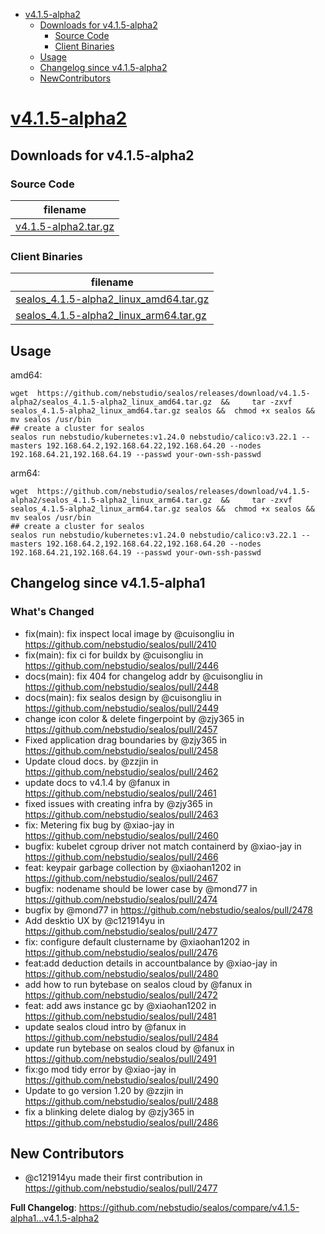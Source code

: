 - [v4.1.5-alpha2](#v415-alpha2httpsgithubcomnebstudiosealosreleasestagv415-alpha2)
  - [Downloads for v4.1.5-alpha2](#downloads-for-v415-alpha2)
    - [Source Code](#source-code)
    - [Client Binaries](#client-binaries)
  - [Usage](#usage)
  - [Changelog since v4.1.5-alpha2](#changelog-since-)
  - [NewContributors](#new-contributors)


# [v4.1.5-alpha2](https://github.com/nebstudio/sealos/releases/tag/v4.1.5-alpha2)

## Downloads for v4.1.5-alpha2


### Source Code

filename |
-------- |
[v4.1.5-alpha2.tar.gz](https://github.com/nebstudio/sealos/archive/refs/tags/v4.1.5-alpha2.tar.gz) |

### Client Binaries

filename |
-------- |
[sealos_4.1.5-alpha2_linux_amd64.tar.gz](https://github.com/nebstudio/sealos/releases/download/v4.1.5-alpha2/sealos_4.1.5-alpha2_linux_amd64.tar.gz) |
[sealos_4.1.5-alpha2_linux_arm64.tar.gz](https://github.com/nebstudio/sealos/releases/download/v4.1.5-alpha2/sealos_4.1.5-alpha2_linux_arm64.tar.gz) |

## Usage

amd64:

```shell
wget  https://github.com/nebstudio/sealos/releases/download/v4.1.5-alpha2/sealos_4.1.5-alpha2_linux_amd64.tar.gz  &&     tar -zxvf sealos_4.1.5-alpha2_linux_amd64.tar.gz sealos &&  chmod +x sealos && mv sealos /usr/bin
## create a cluster for sealos
sealos run nebstudio/kubernetes:v1.24.0 nebstudio/calico:v3.22.1 --masters 192.168.64.2,192.168.64.22,192.168.64.20 --nodes 192.168.64.21,192.168.64.19 --passwd your-own-ssh-passwd
```

arm64:

```shell
wget  https://github.com/nebstudio/sealos/releases/download/v4.1.5-alpha2/sealos_4.1.5-alpha2_linux_arm64.tar.gz  &&     tar -zxvf sealos_4.1.5-alpha2_linux_arm64.tar.gz sealos &&  chmod +x sealos && mv sealos /usr/bin
## create a cluster for sealos
sealos run nebstudio/kubernetes:v1.24.0 nebstudio/calico:v3.22.1 --masters 192.168.64.2,192.168.64.22,192.168.64.20 --nodes 192.168.64.21,192.168.64.19 --passwd your-own-ssh-passwd
```


## Changelog since v4.1.5-alpha1

### What's Changed
* fix(main): fix inspect local image by @cuisongliu in https://github.com/nebstudio/sealos/pull/2410
* fix(main): fix ci for buildx by @cuisongliu in https://github.com/nebstudio/sealos/pull/2446
* docs(main): fix 404 for changelog addr by @cuisongliu in https://github.com/nebstudio/sealos/pull/2448
* docs(main): fix sealos design by @cuisongliu in https://github.com/nebstudio/sealos/pull/2449
* change icon color & delete fingerpoint by @zjy365 in https://github.com/nebstudio/sealos/pull/2457
* Fixed application drag boundaries by @zjy365 in https://github.com/nebstudio/sealos/pull/2458
* Update cloud docs. by @zzjin in https://github.com/nebstudio/sealos/pull/2462
* update docs to v4.1.4 by @fanux in https://github.com/nebstudio/sealos/pull/2461
* fixed issues with creating infra by @zjy365 in https://github.com/nebstudio/sealos/pull/2463
* fix: Metering fix bug by @xiao-jay in https://github.com/nebstudio/sealos/pull/2460
* bugfix: kubelet cgroup driver not match containerd by @xiao-jay in https://github.com/nebstudio/sealos/pull/2466
* feat: keypair garbage collection by @xiaohan1202 in https://github.com/nebstudio/sealos/pull/2467
* bugfix: nodename should be lower case by @mond77 in https://github.com/nebstudio/sealos/pull/2474
* bugfix by @mond77 in https://github.com/nebstudio/sealos/pull/2478
* Add desktio UX by @c121914yu in https://github.com/nebstudio/sealos/pull/2477
* fix: configure default clustername by @xiaohan1202 in https://github.com/nebstudio/sealos/pull/2476
* feat:add deduction details in accountbalance by @xiao-jay in https://github.com/nebstudio/sealos/pull/2480
* add how to run bytebase on sealos cloud by @fanux in https://github.com/nebstudio/sealos/pull/2472
* feat: add aws instance gc by @xiaohan1202 in https://github.com/nebstudio/sealos/pull/2481
* update sealos cloud intro by @fanux in https://github.com/nebstudio/sealos/pull/2484
* update run bytebase on sealos cloud by @fanux in https://github.com/nebstudio/sealos/pull/2491
* fix:go mod tidy error by @xiao-jay in https://github.com/nebstudio/sealos/pull/2490
* Update to go version 1.20 by @zzjin in https://github.com/nebstudio/sealos/pull/2488
* fix a blinking delete dialog by @zjy365 in https://github.com/nebstudio/sealos/pull/2486

## New Contributors
* @c121914yu made their first contribution in https://github.com/nebstudio/sealos/pull/2477

**Full Changelog**: https://github.com/nebstudio/sealos/compare/v4.1.5-alpha1...v4.1.5-alpha2




